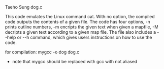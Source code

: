 Taeho Sung dog.c

This code emulates the Linux command cat. With no option, the compiled code outputs the contents of a given file. The code has four options, -n prints outline numbers, -m encripts the given text when given a mapfile, -M decripts a given text according to a given map file. The file also includes a --help or --h command, which gives users instructions on how to use the code.

for compilation:
mygcc -o dog dog.c

- note that mygcc should be replaced with gcc with not aliased
